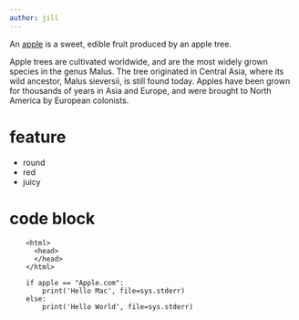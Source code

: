 ```yaml
---
author: jill
---
```

An [apple](https://apple.com/) is a sweet, edible fruit produced by an apple tree.

Apple trees are cultivated worldwide, and are the most widely grown
species in the genus Malus. The tree originated in Central Asia, where
its wild ancestor, Malus sieversii, is still found today. Apples have
been grown for thousands of years in Asia and Europe, and were brought
to North America by European colonists.

# feature

- round
- red
- juicy

# code block

```
    <html>
      <head>
      </head>
    </html>
```


```
    if apple == "Apple.com":
        print('Hello Mac', file=sys.stderr)
    else:
        print('Hello World', file=sys.stderr)
```
